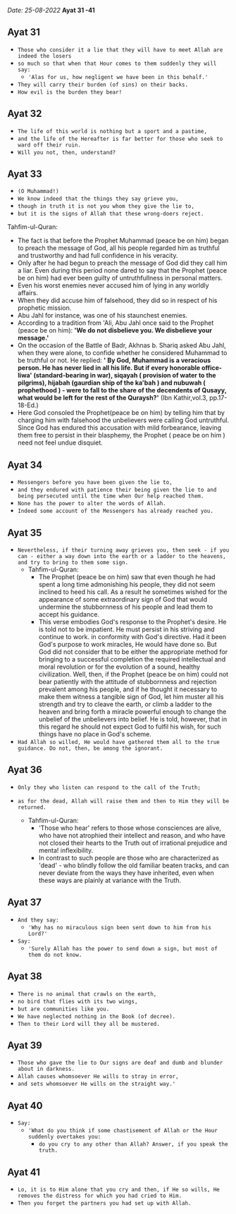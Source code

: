 *Date: 25-08-2022*
**Ayat 31 -41**

## Ayat 31

- `Those who consider it a lie that they will have to meet Allah are indeed the losers`
- `so much so that when that Hour comes to them suddenly they will say:`
  - `'Alas for us, how negligent we have been in this behalf.'`
- `They will carry their burden (of sins) on their backs.`
- `How evil is the burden they bear!`

## Ayat 32

- `The life of this world is nothing but a sport and a pastime,`
- `and the life of the Hereafter is far better for those who seek to ward off their ruin.`
- `Will you not, then, understand?`

## Ayat 33

- `(O Muhammad!)`
- `We know indeed that the things they say grieve you,`
- `though in truth it is not you whom they give the lie to,`
- `but it is the signs of Allah that these wrong-doers reject.`

Tahfim-ul-Quran:
- The fact is that before the Prophet Muhammad (peace be on him) began to preach the message of God, all his people regarded him as truthful and trustworthy and had full confidence in his veracity.
- Only after he had begun to preach the message of God did they call him a liar. Even during this period none dared to say that the Prophet (peace be on him) had ever been guilty of untruthfullness in personal matters.
- Even his worst enemies never accused him of lying in any worldly affairs.
- When they did accuse him of falsehood, they did so in respect of his prophetic mission.
- Abu Jahl for instance, was one of his staunchest enemies.
- According to a tradition from 'Ali, Abu Jahl once said to the Prophet (peace be on him): **'We do not disbelieve you. We disbelieve your message.'**
- On the occasion of the Battle of Badr, Akhnas b. Shariq asked Abu Jahl, when they were alone, to confide whether he considered Muhammad to be truthful or not. He replied: **' By God, Muhammad is a veracious person. He has never lied in all his life. But if every honorable office-liwa' (standard-bearing in war), siqayah ( provision of water to the pilgrims), hijabah (gaurdian ship of the ka'bah ) and nubuwah ( prophethood ) - were to fall to the share of the decendents of Qusayy, what would be left for the rest of the Quraysh?'** (Ibn Kathir,vol.3, pp.17-18-Ed.)
- Here God consoled the Prophet(peace be on him) by telling him that by charging him with falsehood the unbelievers were calling God untruthful. Since God has endured this accusation with mild forbearance, leaving them free to persist in their blasphemy, the Prophet ( peace be on him ) need not feel undue disquiet.


## Ayat 34

- `Messengers before you have been given the lie to,`
- `and they endured with patience their being given the lie to and being persecuted until the time when Our help reached them.`
- `None has the power to alter the words of Allah.`
- `Indeed some account of the Messengers has already reached you.`


## Ayat 35

- `Nevertheless, if their turning away grieves you, then seek - if you can - either a way down into the earth or a ladder to the heavens, and try to bring to them some sign.`
  - Tahfim-ul-Quran:
    - The Prophet (peace be on him) saw that even though he had spent a long time admonishing his people, they did not seem inclined to heed his call. As a result he sometimes wished for the appearance of some extraordinary sign of God that would undermine the stubbornness of his people and lead them to accept his guidance.
    - This verse embodies God's response to the Prophet's desire. He is told not to be impatient. He must persist in his striving and continue to work. in conformity with God's directive. Had it been God's purpose to work miracles, He would have done so. But God did not consider that to be either the appropriate method for bringing to a successful completion the required intellectual and moral revolution or for the evolution of a sound, healthy civilization. Well, then, if the Prophet (peace be on him) could not bear patiently with the attitude of stubbornness and rejection prevalent among his people, and if he thought it necessary to make them witness a tangible sign of God, let him muster all his strength and try to cleave the earth, or climb a ladder to the heaven and bring forth a miracle powerful enough to change the unbelief of the unbelievers into belief. He is told, however, that in this regard he should not expect God to fulfil his wish, for such things have no place in God's scheme.
- `Had Allah so willed, He would have gathered them all to the true guidance. Do not, then, be among the ignorant.`


## Ayat 36

- `Only they who listen can respond to the call of the Truth;`
- `as for the dead, Allah will raise them and then to Him they will be returned.`

  - Tahfim-ul-Quran:
    - 'Those who hear' refers to those whose consciences are alive, who have not atrophied their intellect and reason, and who have not closed their hearts to the Truth out of irrational prejudice and menta! inflexibility.
    - In contrast to such people are those who are characterized as 'dead' - who blindly follow the old familiar beaten tracks, and can never deviate from the ways they have inherited, even when these ways are plainly at variance with the Truth.


## Ayat 37

- `And they say:`
  - `'Why has no miraculous sign been sent down to him from his Lord?'`
- `Say:`
  - `'Surely Allah has the power to send down a sign, but most of them do not know.`


## Ayat 38

- `There is no animal that crawls on the earth,`
- `no bird that flies with its two wings,`
- `but are communities like you.`
- `We have neglected nothing in the Book (of decree).`
- `Then to their Lord will they all be mustered.`

## Ayat 39

- `Those who gave the lie to Our signs are deaf and dumb and blunder about in darkness.`
- `Allah causes whomsoever He wills to stray in error,`
- `and sets whomsoever He wills on the straight way.'` 


## Ayat 40

- `Say:`
  - `'What do you think if some chastisement of Allah or the Hour suddenly overtakes you:`
    - `do you cry to any other than Allah? Answer, if you speak the truth.`


 ## Ayat 41

 - `Lo, it is to Him alone that you cry and then, if He so wills, He removes the distress for which you had cried to Him.`
 - `Then you forget the partners you had set up with Allah.`